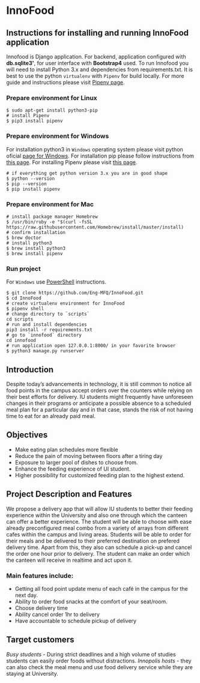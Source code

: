 # InnoFood
## Instructions for installing and running InnoFood application
Innofood is Django application. For backend, application configured with
**db.sqlite3'**, for user interface with **Bootstrap4** used. To run Innofood
you will need to install Python 3.x and dependencies from requirements.txt.
It is best to use the python `virtualenv` with `Pipenv` for build locally. For
more guide and instructions please visit [Pipenv page](https://pipenv.kennethreitz.org/en/latest/).

### Prepare environment for Linux

``` shell
$ sudo apt-get install python3-pip
# install Pipenv
$ pip3 install pipenv
```

### Prepare environment for Windows

For installation python3 in `Windows` operating system please visit python oficial [page for Windows](https://www.python.org/downloads/). For installation pip please follow instructions from [this page](https://pip.pypa.io/en/stable/installing/). For installing Pipenv please visit [this page](https://www.jetbrains.com/help/pycharm/pipenv.html).
``` shell
# if everything get python version 3.x you are in good shape
$ python --version
$ pip --version
$ pip install pipenv
```

### Prepare environment for Mac

``` shell
# install package manager Homebrew
$ /usr/bin/ruby -e "$(curl -fsSL https://raw.githubusercontent.com/Homebrew/install/master/install)
# confirm installation
$ brew doctor
# install python3
$ brew install python3
$ brew install pipenv
```

### Run project
For `Windows` use [PowerShell](https://docs.microsoft.com/en-us/powershell/scripting/install/installing-powershell-core-on-windows?view=powershell-6) instructions.

``` shell
$ git clone https://github.com/Eng-MFQ/InnoFood.git
$ cd InnoFood
# create virtualenv environment for InnoFood
$ pipenv shell
# change directory to `scripts`
cd scripts
# run and install dependencies
pip3 install -r requirements.txt
# go to `innofood` directory 
cd innofood
# run application open 127.0.0.1:8000/ in your favorite browser
$ python3 manage.py runserver
```

## Introduction
Despite today’s advancements in technology, it is still common to notice all food points in the campus accept orders over the counters while relying on their best efforts for delivery. IU students might frequently have unforeseen changes in their programs or anticipate a possible absence to a scheduled meal plan for a particular day and in that case, stands the risk of not having time to eat for an already paid meal.

## Objectives
- Make eating plan schedules more flexible
- Reduce the pain of moving between floors after a tiring day
- Exposure to larger pool of dishes to choose from.
- Enhance the feeding experience of UI student.
- Higher possibility for customized feeding plan to the highest extend.

## Project Description and Features
We propose a delivery app that will allow IU students to better their feeding experience within the University and also one through which the canteen can offer a better experience.  The student will be able to choose with ease already preconfigured meal combo from a variety of arrays from different cafes within the campus and living areas.
Students will be able to order for their meals and be delivered to their preferred destination on prefered delivery time. Apart from this, they also can schedule a pick-up and cancel the order one hour prior to delivery.
The student can make an order which the canteen will receive in realtime and act upon it.

### Main features include:
- Getting all food point update menu of each café in the campus for the next day.
- Ability to order food snacks at the comfort of your seat/room.
- Choose delivery time
- Ability cancel order 1hr to delivery
- Have accountable to schedule pickup of delivery 

## Target customers
*Busy students* - During strict deadlines and a high volume of studies students can easily order foods without distractions.
*Innopolis hosts* - they can also check the meal menu and use food delivery service while they are staying at University.
